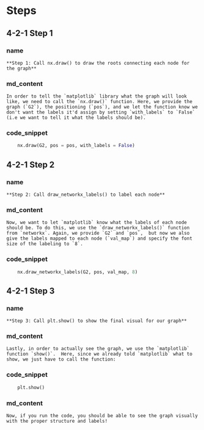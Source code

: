 <!--title={Displaying the graph explained}-->

<!--badges={Python:22,Algorithms:30}-->

<!--concepts={directedGraphs, introToGraphs, useOfGraphs}-->

# Steps

## 4-2-1 Step 1

### name

```
**Step 1: Call nx.draw() to draw the roots connecting each node for the graph**
```

### md_content

```
In order to tell the `matplotlib` library what the graph will look like, we need to call the `nx.draw()` function. Here, we provide the graph (`G2`), the positioning (`pos`), and we let the function know we don't want the labels it'd assign by setting `with_labels` to `False` (i.e we want to tell it what the labels should be).
```

### code_snippet

```python
    nx.draw(G2, pos = pos, with_labels = False) 
```
## 4-2-1 Step 2

### name

```
**Step 2: Call draw_networkx_labels() to label each node**
```

### md_content

```
Now, we want to let `matplotlib` know what the labels of each node should be. To do this, we use the `draw_networkx_labels()` function from `networkx`. Again, we provide `G2` and `pos`,  but now we also give the labels mapped to each node (`val_map`) and specify the font size of the labeling to `8`.
```

### code_snippet

```python
    nx.draw_networkx_labels(G2, pos, val_map, 8)
```
## 4-2-1 Step 3

### name

```
**Step 3: Call plt.show() to show the final visual for our graph**
```

### md_content

```
Lastly, in order to actually see the graph, we use the `matplotlib` function `show()`.  Here, since we already told `matplotlib` what to show, we just have to call the function:
```

### code_snippet

```python
    plt.show()
```

### md_content

```
Now, if you run the code, you should be able to see the graph visually with the proper structure and labels!
```

